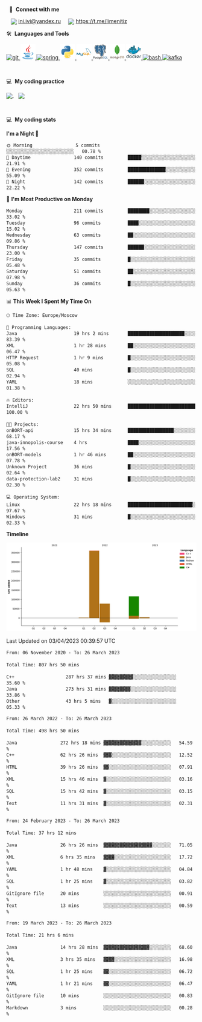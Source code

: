 <!-- https://github.com/lowlighter/metrics -->
<!-- https://www.vectorlogo.zone/ -->
<!-- https://www.svgrepo.com/ -->

&nbsp; 🔗 &nbsp;**Connect with me**
&nbsp; <p align="left">
        &nbsp;&nbsp;
        <span>
            <img align="center"
                src="https://user-images.githubusercontent.com/60324635/179626886-1219e9ee-75c0-42ed-a26b-d4ef24ed306c.svg"
                height="30px"/>
            ini.ivi@yandex.ru
        </span>
        &nbsp;&nbsp;&nbsp;
        <span>
            <img align="center"
                    src="https://user-images.githubusercontent.com/60324635/179626979-f490e684-520a-46a3-9f2e-1b3d291b8372.svg"
                    height="30px"/>
            https://t.me/limenitiz
        </span>
</p>

<!-- 
![Metrics](/github-metrics.svg)
<br>

![Wwakatime stats](https://github-readme-stats-taupe-two.vercel.app/api/wakatime?username=limenitiz&hide_title=true&hide_border=true&langs_count=5&bg_color=00000000&text_color=777) 
-->

🛠️ &nbsp;**Languages and Tools**
<p align="left">
    <a href="https://git-scm.com/" target="_blank" rel="noreferrer">
        <img src="https://www.vectorlogo.zone/logos/git-scm/git-scm-icon.svg"
            alt="git" width="40" height="40" />
    </a>
    <a href="https://www.java.com" target="_blank" rel="noreferrer"> <img
            src="https://raw.githubusercontent.com/devicons/devicon/master/icons/java/java-original.svg"
            alt="java" width="40" height="40" /> </a>
    <a href="https://spring.io/" target="_blank" rel="noreferrer">
        <img src="https://www.vectorlogo.zone/logos/springio/springio-icon.svg"
            alt="spring" width="40" height="40" />
    </a>
    <a href="https://www.python.org" target="_blank" rel="noreferrer">
        <img src="https://raw.githubusercontent.com/devicons/devicon/master/icons/python/python-original.svg"
            alt="python" width="40" height="40" />
    </a>
    <a href="https://www.mysql.com/" target="_blank" rel="noreferrer">
        <img src="https://raw.githubusercontent.com/devicons/devicon/master/icons/mysql/mysql-original-wordmark.svg"
            alt="mysql" width="40" height="40" />
    </a>
    <a href="https://www.postgresql.org" target="_blank" rel="noreferrer">
        <img src="https://raw.githubusercontent.com/devicons/devicon/master/icons/postgresql/postgresql-original-wordmark.svg"
            alt="postgresql" width="40" height="40" />
    </a>
    <a href="https://www.mongodb.com/" target="_blank" rel="noreferrer">
        <img src="https://raw.githubusercontent.com/devicons/devicon/master/icons/mongodb/mongodb-original-wordmark.svg"
            alt="mongodb" width="40" height="40" />
    </a>
    <a href="https://www.docker.com/" target="_blank" rel="noreferrer">
        <img src="https://raw.githubusercontent.com/devicons/devicon/master/icons/docker/docker-original-wordmark.svg"
            alt="docker" width="40" height="40" />
    </a>
    <a href="https://www.gnu.org/software/bash/" target="_blank" rel="noreferrer">
        <img src="https://www.vectorlogo.zone/logos/gnu_bash/gnu_bash-icon.svg"
            alt="bash" width="40" height="40" />
    </a>
    <a href="https://kafka.apache.org/" target="_blank" rel="noreferrer">
        <img src="https://www.vectorlogo.zone/logos/apache_kafka/apache_kafka-icon.svg"
            alt="kafka" width="40" height="40" />
    </a>
</p>
<br>

💻 &nbsp;**My coding practice**
<p align="left">
    <a href="https://www.leetcode.com/limenitiz" target="blank"><img align="center"
            src="https://upload.wikimedia.org/wikipedia/commons/0/0a/LeetCode_Logo_black_with_text.svg"
            height="40"/>
    </a>
    &nbsp;&nbsp;
    <a href="https://www.hackerrank.com/limenitiz" target="blank"><img align="center"
            src="https://d1ka33fs6lvw5x.cloudfront.net/hackerrank/assets/styleguide/logo_wordmark-f5c5eb61ab0a154c3ed9eda24d0b9e31.svg"
            height="40"/>
    </a>
</p>

<br>


💻 &nbsp;**My coding stats**

<!--START_SECTION:waka-readme-stats-total-->
**I'm a Night 🦉** 

```text
🌞 Morning                5 commits           ░░░░░░░░░░░░░░░░░░░░░░░░░   00.78 % 
🌆 Daytime                140 commits         █████░░░░░░░░░░░░░░░░░░░░   21.91 % 
🌃 Evening                352 commits         ██████████████░░░░░░░░░░░   55.09 % 
🌙 Night                  142 commits         ██████░░░░░░░░░░░░░░░░░░░   22.22 % 
```
📅 **I'm Most Productive on Monday** 

```text
Monday                   211 commits         ████████░░░░░░░░░░░░░░░░░   33.02 % 
Tuesday                  96 commits          ████░░░░░░░░░░░░░░░░░░░░░   15.02 % 
Wednesday                63 commits          ██░░░░░░░░░░░░░░░░░░░░░░░   09.86 % 
Thursday                 147 commits         ██████░░░░░░░░░░░░░░░░░░░   23.00 % 
Friday                   35 commits          █░░░░░░░░░░░░░░░░░░░░░░░░   05.48 % 
Saturday                 51 commits          ██░░░░░░░░░░░░░░░░░░░░░░░   07.98 % 
Sunday                   36 commits          █░░░░░░░░░░░░░░░░░░░░░░░░   05.63 % 
```


📊 **This Week I Spent My Time On** 

```text
🕑︎ Time Zone: Europe/Moscow

💬 Programming Languages: 
Java                     19 hrs 2 mins       █████████████████████░░░░   83.39 % 
XML                      1 hr 28 mins        ██░░░░░░░░░░░░░░░░░░░░░░░   06.47 % 
HTTP Request             1 hr 9 mins         █░░░░░░░░░░░░░░░░░░░░░░░░   05.08 % 
SQL                      40 mins             █░░░░░░░░░░░░░░░░░░░░░░░░   02.94 % 
YAML                     18 mins             ░░░░░░░░░░░░░░░░░░░░░░░░░   01.38 % 

🔥 Editors: 
IntelliJ                 22 hrs 50 mins      █████████████████████████   100.00 % 

🐱‍💻 Projects: 
onBORT-api               15 hrs 34 mins      █████████████████░░░░░░░░   68.17 % 
java-innopolis-course    4 hrs               ████░░░░░░░░░░░░░░░░░░░░░   17.56 % 
onBORT-models            1 hr 46 mins        ██░░░░░░░░░░░░░░░░░░░░░░░   07.78 % 
Unknown Project          36 mins             █░░░░░░░░░░░░░░░░░░░░░░░░   02.64 % 
data-protection-lab2     31 mins             █░░░░░░░░░░░░░░░░░░░░░░░░   02.30 % 

💻 Operating System: 
Linux                    22 hrs 18 mins      ████████████████████████░   97.67 % 
Windows                  31 mins             █░░░░░░░░░░░░░░░░░░░░░░░░   02.33 % 
```

**Timeline**

![Lines of Code chart](https://raw.githubusercontent.com/limenitiz/limenitiz/master/assets/bar_graph.png)


 Last Updated on 03/04/2023 00:39:57 UTC
<!--END_SECTION:waka-readme-stats-total-->

<!--START_SECTION:wakaReadmeTotal-->

```text
From: 06 November 2020 - To: 26 March 2023

Total Time: 807 hrs 50 mins

C++                   287 hrs 37 mins ▓▓▓▓▓▓▓▓▓░░░░░░░░░░░░░░░░   35.60 %
Java                  273 hrs 31 mins ▓▓▓▓▓▓▓▓░░░░░░░░░░░░░░░░░   33.86 %
Other                 43 hrs 5 mins   ▓░░░░░░░░░░░░░░░░░░░░░░░░   05.33 %
```

<!--END_SECTION:wakaReadmeTotal-->

<!--START_SECTION:wakaReadmeYear-->

```text
From: 26 March 2022 - To: 26 March 2023

Total Time: 498 hrs 50 mins

Java                272 hrs 18 mins ▓▓▓▓▓▓▓▓▓▓▓▓▓▓░░░░░░░░░░░   54.59 %
C++                 62 hrs 26 mins  ▓▓▓░░░░░░░░░░░░░░░░░░░░░░   12.52 %
HTML                39 hrs 26 mins  ▓▓░░░░░░░░░░░░░░░░░░░░░░░   07.91 %
XML                 15 hrs 46 mins  ▓░░░░░░░░░░░░░░░░░░░░░░░░   03.16 %
SQL                 15 hrs 42 mins  ▓░░░░░░░░░░░░░░░░░░░░░░░░   03.15 %
Text                11 hrs 31 mins  ▓░░░░░░░░░░░░░░░░░░░░░░░░   02.31 %
```

<!--END_SECTION:wakaReadmeYear-->

<!--START_SECTION:wakaReadmeMonth-->

```text
From: 24 February 2023 - To: 26 March 2023

Total Time: 37 hrs 12 mins

Java                26 hrs 26 mins  ▓▓▓▓▓▓▓▓▓▓▓▓▓▓▓▓▓▓░░░░░░░   71.05 %
XML                 6 hrs 35 mins   ▓▓▓▓░░░░░░░░░░░░░░░░░░░░░   17.72 %
YAML                1 hr 48 mins    ▓░░░░░░░░░░░░░░░░░░░░░░░░   04.84 %
SQL                 1 hr 25 mins    ▓░░░░░░░░░░░░░░░░░░░░░░░░   03.82 %
GitIgnore file      20 mins         ░░░░░░░░░░░░░░░░░░░░░░░░░   00.91 %
Text                13 mins         ░░░░░░░░░░░░░░░░░░░░░░░░░   00.59 %
```

<!--END_SECTION:wakaReadmeMonth-->

<!--START_SECTION:wakaReadmeWeek-->

```text
From: 19 March 2023 - To: 26 March 2023

Total Time: 21 hrs 6 mins

Java                14 hrs 28 mins  ▓▓▓▓▓▓▓▓▓▓▓▓▓▓▓▓▓░░░░░░░░   68.60 %
XML                 3 hrs 35 mins   ▓▓▓▓░░░░░░░░░░░░░░░░░░░░░   16.98 %
SQL                 1 hr 25 mins    ▓▓░░░░░░░░░░░░░░░░░░░░░░░   06.72 %
YAML                1 hr 21 mins    ▓▓░░░░░░░░░░░░░░░░░░░░░░░   06.47 %
GitIgnore file      10 mins         ░░░░░░░░░░░░░░░░░░░░░░░░░   00.83 %
Markdown            3 mins          ░░░░░░░░░░░░░░░░░░░░░░░░░   00.28 %
```

<!--END_SECTION:wakaReadmeWeek-->

